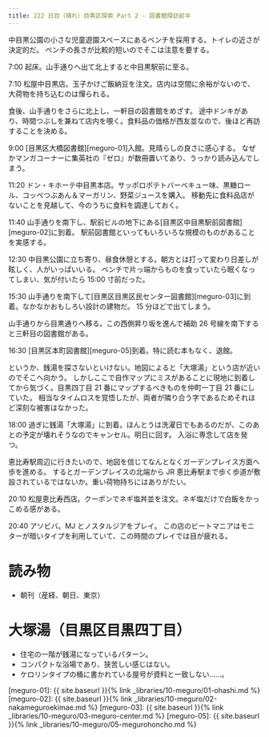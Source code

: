 ```yaml
---
title: 222 日目（晴れ）目黒区探索 Part 2 - 図書館探訪前半
---
```


中目黒公園の小さな児童遊園スペースにあるベンチを採用する。トイレの近さが決定的だ。
ベンチの長さが比較的短いのでそこは注意を要する。

7:00 起床。山手通りへ出て北上すると中目黒駅前に至る。

7:10 松屋中目黒店。玉子かけご飯納豆を注文。店内は空間に余裕がないので、大荷物を持ち込むのは憚られる。

食後、山手通りをさらに北上し、一軒目の図書館をめざす。
途中ドンキがあり、時間つぶしを兼ねて店内を覗く。食料品の価格が西友並なので、後ほど再訪することを決める。

9:00 [目黒区大橋図書館][meguro-01]入館。見晴らしの良さに感心する。
なぜかマンガコーナーに集英社の『ゼロ』が数冊置いてあり、うっかり読み込んでしまう。

11:20 ドン・キホーテ中目黒本店。サッポロポテトバーベキュー味、黒糖ロール、コッペつぶあん＆マーガリン、野菜ジュースを購入。
移動先に食料品店がないことを見越して、今のうちに食料を調達しておく。

11:40 山手通りを南下し、駅前ビルの地下にある[目黒区中目黒駅前図書館][meguro-02]に到着。
駅前図書館といってもいろいろな規模のものがあることを実感する。

12:30 中目黒公園に立ち寄り、昼食休憩とする。朝方とは打って変わり日差しが眩しく、人がいっぱいいる。
ベンチで片っ端からものを食っていたら眠くなってしまい、気が付いたら 15:00 寸前だった。

15:30 山手通りを南下して[目黒区目黒区民センター図書館][meguro-03]に到着。なかなかおもしろい設計の建物だ。
15 分ほどで出てしまう。

山手通りから目黒通りへ移る。この西側昇り坂を進んで補助 26 号線を南下すると三軒目の図書館がある。

16:30 [目黒区本町図書館][meguro-05]到着。特に読む本もなく、退館。

というか、銭湯を探さないといけない。地図によると「大塚湯」という店が近いのでそこへ向かう。
しかしここで自作マップにミスがあることに現地に到着してから気づく。目黒四丁目 21 番にマップするべきものを仲町一丁目 21 番にしていた。
相当なタイムロスを覚悟したが、両者が隣り合う字であるためそれほど深刻な被害はなかった。

18:00 過ぎに銭湯「大塚湯」に到着。ほんとうは洗濯日でもあるのだが、このあとの予定が壊れそうなのでキャンセル。明日に回す。
入浴に専念して店を発つ。

恵比寿駅周辺に行きたいので、地図を信じてなんとなくガーデンプレイス方面へ歩を進める。
するとガーデンプレイスの北端から JR 恵比寿駅まで歩く歩道が敷設されているではないか。重い荷物持ちにはありがたい。

20:10 松屋恵比寿西店。クーポンでネギ塩丼並を注文。ネギ塩だけで白飯をかっこめる感がある。

20:40 アソビバ。MJ とノスタルジアをプレイ。
この店のビートマニアはモニターが暗いタイプを利用していて、この時間のプレイでは目が疲れる。

# 読み物

* 朝刊（産経、朝日、東京）

# 大塚湯（目黒区目黒四丁目）

* 住宅の一階が銭湯になっているパターン。
* コンパクトな浴場であり、狭苦しい感じはない。
* ケロリンタイプの桶に書かれている屋号が資料と一致しない……。

[meguro-01]: {{ site.baseurl }}{% link _libraries/10-meguro/01-ohashi.md %}
[meguro-02]: {{ site.baseurl }}{% link _libraries/10-meguro/02-nakameguroekimae.md %}
[meguro-03]: {{ site.baseurl }}{% link _libraries/10-meguro/03-meguro-center.md %}
[meguro-05]: {{ site.baseurl }}{% link _libraries/10-meguro/05-megurohoncho.md %}
